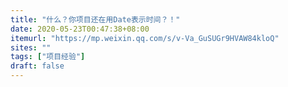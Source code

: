 ```yaml
---
title: "什么？你项目还在用Date表示时间？！"
date: 2020-05-23T00:47:38+08:00
itemurl: "https://mp.weixin.qq.com/s/v-Va_GuSUGr9HVAW84kloQ"
sites: ""
tags: ["项目经验"]
draft: false
---
```



